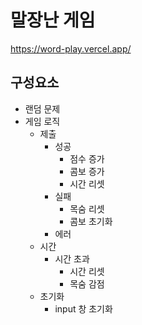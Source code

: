 # 말장난 게임

https://word-play.vercel.app/

## 구성요소

- 랜덤 문제
- 게임 로직
    - 제출
        - 성공
            - 점수 증가
            - 콤보 증가
            - 시간 리셋
        - 실패
            - 목숨 리셋
            - 콤보 초기화
        - 에러
    - 시간
        - 시간 초과
            - 시간 리셋
            - 목숨 감점
    - 초기화
        - input 창 초기화